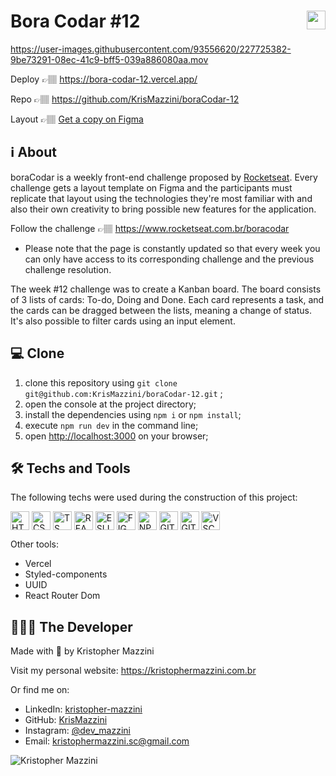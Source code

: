 # Bora Codar #12 <img height=30 align="right" src="https://user-images.githubusercontent.com/93556620/222940111-cf488638-10d6-404f-8e59-17eb1b48d5c0.svg">



https://user-images.githubusercontent.com/93556620/227725382-9be73291-08ec-41c9-bff5-039a886080aa.mov



Deploy 👉🏽 https://bora-codar-12.vercel.app/

Repo 👉🏽 https://github.com/KrisMazzini/boraCodar-12

Layout 👉🏽 [Get a copy on Figma](https://www.figma.com/community/file/1220368226816658013)

## ℹ️ About

boraCodar is a weekly front-end challenge proposed by [Rocketseat](https://rocketseat.com.br). Every challenge gets a layout template on Figma and the participants must replicate that layout using the technologies they're most familiar with and also their own creativity to bring possible new features for the application.

Follow the challenge 👉🏽 https://www.rocketseat.com.br/boracodar 

- Please note that the page is constantly updated so that every week you can only have access to its corresponding challenge and the previous challenge resolution.

The week #12 challenge was to create a Kanban board. The board consists of 3 lists of cards: To-do, Doing and Done. Each card represents a task, and the cards can be dragged between the lists, meaning a change of status. It's also possible to filter cards using an input element.

## 💻 Clone

1. clone this repository using ```git clone git@github.com:KrisMazzini/boraCodar-12.git``` ;
2. open the console at the project directory;
3. install the dependencies using ```npm i``` or ```npm install```;
4. execute ```npm run dev``` in the command line;
5. open <http://localhost:3000> on your browser;

## 🛠️ Techs and Tools

The following techs were used during the construction of this project:
<div style="display: inline-block">
  <img align="center" alt="HTML" height="30" src="https://cdn.jsdelivr.net/gh/devicons/devicon/icons/html5/html5-original.svg" />
  <img align="center" alt="CSS" height="30" src="https://cdn.jsdelivr.net/gh/devicons/devicon/icons/css3/css3-original.svg">
  <img align="center" alt="TS" height="30" src="https://cdn.jsdelivr.net/gh/devicons/devicon/icons/typescript/typescript-original.svg" />
  <img align="center" alt="REACT" height="30" src="https://cdn.jsdelivr.net/gh/devicons/devicon/icons/react/react-original.svg" />
  <img align="center" alt="ESLINT" height="30" src="https://cdn.jsdelivr.net/gh/devicons/devicon/icons/eslint/eslint-original.svg" />
  <img align="center" alt="FIGMA" height="30" src="https://cdn.jsdelivr.net/gh/devicons/devicon/icons/figma/figma-original.svg" />
  <img align="center" alt="NPM" height="30" src="https://cdn.jsdelivr.net/gh/devicons/devicon/icons/npm/npm-original-wordmark.svg" />
  <img align="center" alt="GIT" height="30" src="https://cdn.jsdelivr.net/gh/devicons/devicon/icons/git/git-original.svg" />
  <img align="center" alt="GITHUB" height="30" src="https://cdn.jsdelivr.net/gh/devicons/devicon/icons/github/github-original.svg" />
  <img align="center" alt="VSCODE" height="30" src="https://cdn.jsdelivr.net/gh/devicons/devicon/icons/vscode/vscode-original.svg" />
</div>

<br>
<p>Other tools:</p> 

- Vercel
- Styled-components
- UUID
- React Router Dom

## 🧔🏽‍♂️ The Developer

Made with 🤍 by Kristopher Mazzini

Visit my personal website: https://kristophermazzini.com.br

Or find me on:

- LinkedIn: [kristopher-mazzini](https://www.linkedin.com/in/kristopher-mazzini/)
- GitHub: [KrisMazzini](https://github.com/KrisMazzini)
- Instagram: [@dev_mazzini](https://www.instagram.com/dev_mazzini/)
- Email: kristophermazzini.sc@gmail.com

![Kristopher Mazzini](https://user-images.githubusercontent.com/93556620/222932116-c255fab0-5888-4b26-b9b2-dc388c7fa607.png)
